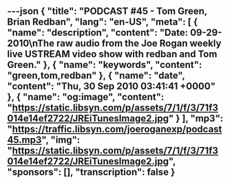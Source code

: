 ---json
{
  "title": "PODCAST #45 - Tom Green, Brian Redban",
  "lang": "en-US",
  "meta": [
    {
      "name": "description",
      "content": "Date: 09-29-2010\nThe raw audio from the Joe Rogan weekly live USTREAM video show with redban and Tom Green."
    },
    {
      "name": "keywords",
      "content": "green,tom,redban"
    },
    {
      "name": "date",
      "content": "Thu, 30 Sep 2010 03:41:41 +0000"
    },
    {
      "name": "og:image",
      "content": "https://static.libsyn.com/p/assets/7/1/f/3/71f3014e14ef2722/JREiTunesImage2.jpg"
    }
  ],
  "mp3": "https://traffic.libsyn.com/joeroganexp/podcast45.mp3",
  "img": "https://static.libsyn.com/p/assets/7/1/f/3/71f3014e14ef2722/JREiTunesImage2.jpg",
  "sponsors": [],
  "transcription": false
}
---
<episode-header />

<timemark seconds="0" />

<transcribe-call-to-action />

<episode-footer />